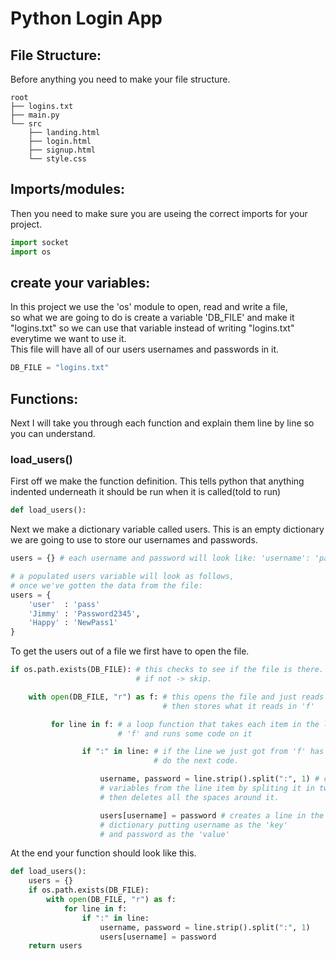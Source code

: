 # Python Login App

## File Structure:
Before anything you need to make your file structure. 

```
root
├── logins.txt
├── main.py
└── src
    ├── landing.html
    ├── login.html
    ├── signup.html
    └── style.css
```

## Imports/modules:
Then you need to make sure you are useing the correct imports for your project.

```python
import socket
import os
```

## create your variables:
In this project we use the 'os' module to open, read and write a file,  
so what we are going to do is create a variable 'DB_FILE' and make it "logins.txt" so we can use that variable instead of writing "logins.txt" everytime we want to use it.  
This file will have all of our users usernames and passwords in it.

```python
DB_FILE = "logins.txt"
```

## Functions:

Next I will take you through each function and explain them line by line so you can understand.

### load_users()

First off we make the function definition. This tells python that anything indented underneath it should be run when it is called(told to run)
```python
def load_users():
```

Next we make a dictionary variable called users. This is an empty dictionary we are going to use to store our usernames and passwords.
```python
users = {} # each username and password will look like: 'username': 'password'

# a populated users variable will look as follows, 
# once we've gotten the data from the file:
users = {
    'user'  : 'pass'
    'Jimmy' : 'Password2345', 
    'Happy' : 'NewPass1'
}
```

To get the users out of a file we first have to open the file.
```python
if os.path.exists(DB_FILE): # this checks to see if the file is there.
                            # if not -> skip.

    with open(DB_FILE, "r") as f: # this opens the file and just reads it
                                  # then stores what it reads in 'f'

         for line in f: # a loop function that takes each item in the list
                        # 'f' and runs some code on it

                if ":" in line: # if the line we just got from 'f' has a colon
                                # do the next code.

                    username, password = line.strip().split(":", 1) # creates 2
                    # variables from the line item by spliting it in two
                    # then deletes all the spaces around it.

                    users[username] = password # creates a line in the users
                    # dictionary putting username as the 'key'
                    # and password as the 'value'
```

At the end your function should look like this.

```python
def load_users():
    users = {}
    if os.path.exists(DB_FILE):
        with open(DB_FILE, "r") as f:
            for line in f:
                if ":" in line:
                    username, password = line.strip().split(":", 1)
                    users[username] = password
    return users
```

